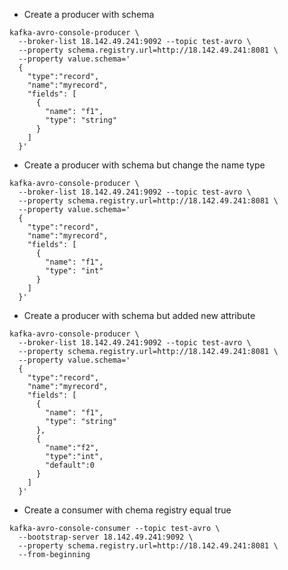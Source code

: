 * Create a producer with schema
```
kafka-avro-console-producer \
  --broker-list 18.142.49.241:9092 --topic test-avro \
  --property schema.registry.url=http://18.142.49.241:8081 \
  --property value.schema='
  {
    "type":"record",
    "name":"myrecord",
    "fields": [
      {
        "name": "f1",
        "type": "string"
      }
    ]
  }'
```

* Create a producer with schema but change the name type
```
kafka-avro-console-producer \
  --broker-list 18.142.49.241:9092 --topic test-avro \
  --property schema.registry.url=http://18.142.49.241:8081 \
  --property value.schema='
  {
    "type":"record",
    "name":"myrecord",
    "fields": [
      {
        "name": "f1",
        "type": "int"
      }
    ]
  }'
```
* Create a producer with schema but added new attribute
```
kafka-avro-console-producer \
  --broker-list 18.142.49.241:9092 --topic test-avro \
  --property schema.registry.url=http://18.142.49.241:8081 \
  --property value.schema='
  {
    "type":"record",
    "name":"myrecord",
    "fields": [
      {
        "name": "f1",
        "type": "string"
      },
      {
        "name":"f2",
        "type":"int",
        "default":0
      }
    ]
  }'
```
* Create a consumer with chema registry equal true
```
kafka-avro-console-consumer --topic test-avro \
  --bootstrap-server 18.142.49.241:9092 \
  --property schema.registry.url=http://18.142.49.241:8081 \
  --from-beginning
```